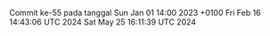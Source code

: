 Commit ke-55 pada tanggal Sun Jan 01 14:00 2023 +0100
Fri Feb 16 14:43:06 UTC 2024
Sat May 25 16:11:39 UTC 2024
